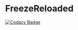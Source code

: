 # FreezeReloaded
[![Codacy Badge](https://api.codacy.com/project/badge/Grade/ef78f603ef404adb8d150703180023b4)](https://app.codacy.com/manual/gusuu1/FreezeReloaded?utm_source=github.com&utm_medium=referral&utm_content=gusuu1/FreezeReloaded&utm_campaign=Badge_Grade_Dashboard)